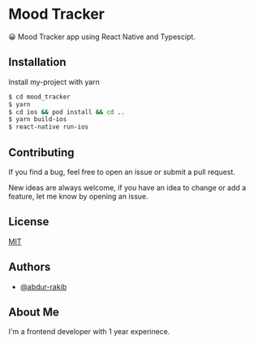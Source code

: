 
# Mood Tracker

😀 Mood Tracker app using React Native and Typescipt.


## Installation

Install my-project with yarn

```bash
$ cd mood_tracker
$ yarn
$ cd ios && pod install && cd ..
$ yarn build-ios
$ react-native run-ios
```
    
## Contributing

If you find a bug, feel free to open an issue or submit a pull request.

New ideas are always welcome, if you have an idea to change or add a feature, let me know by opening an issue.


## License

[MIT](https://github.com/abdur-rakib/mood_tracker/blob/main/LICENSE)


## Authors

- [@abdur-rakib](https://github.com/abdur-rakib)


## About Me
I'm a frontend developer with 1 year experinece.

